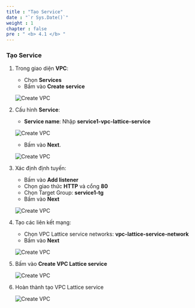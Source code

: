 ```yaml
---
title : "Tạo Service"
date : "`r Sys.Date()`"
weight : 1
chapter : false
pre : " <b> 4.1 </b> "
---
```


### Tạo Service

1. Trong giao diện **VPC**:
    - Chọn **Services**
    - Bấm vào **Create service**

    ![Create VPC](/images/4/4.1-createservice/0001-createservice.PNG?featherlight=false&width=90pc)

2. Cấu hình **Service**:
    - **Service name**: Nhập **service1-vpc-lattice-service**

    ![Create VPC](/images/4/4.1-createservice/0002-createservice.PNG?featherlight=false&width=90pc)

    - Bấm vào **Next**.

    ![Create VPC](/images/4/4.1-createservice/0003-createservice.PNG?featherlight=false&width=70pc)

3. Xác định định tuyến:
    - Bấm vào **Add listener**
    - Chọn giao thức **HTTP** và cổng **80**
    - Chọn Target Group: **service1-tg**
    - Bấm vào **Next**

    ![Create VPC](/images/4/4.1-createservice/0004-createservice.PNG?featherlight=false&width=70pc)

4. Tạo các liên kết mạng:
    - Chọn VPC Lattice service networks: **vpc-lattice-service-network**
    - Bấm vào **Next**

    ![Create VPC](/images/4/4.1-createservice/0005-createservice.PNG?featherlight=false&width=70pc)

5. Bấm vào **Create VPC Lattice service**

    ![Create VPC](/images/4/4.1-createservice/0006-createservice.PNG?featherlight=false&width=70pc)

6. Hoàn thành tạo VPC Lattice service

    ![Create VPC](/images/4/4.1-createservice/0007-createservice.PNG?featherlight=false&width=70pc)